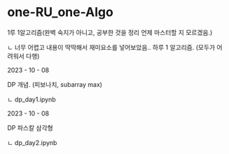 # one-RU_one-Algo
1루 1알고리즘(완벽 숙지가 아니고, 공부한 것을 정리 언제 마스터할 지 모르겠음.) 

ㄴ 너무 어렵고 내용이 딱딱해서 재미요소를 넣어보았음.. 하루 1 알고리즘. (모두가 어려워서 다행)

2023 - 10 - 08 

DP 개념. (피보나치, subarray max)

ㄴ dp_day1.ipynb

2023 - 10 - 08 

DP 파스칼 삼각형

ㄴ dp_day2.ipynb
